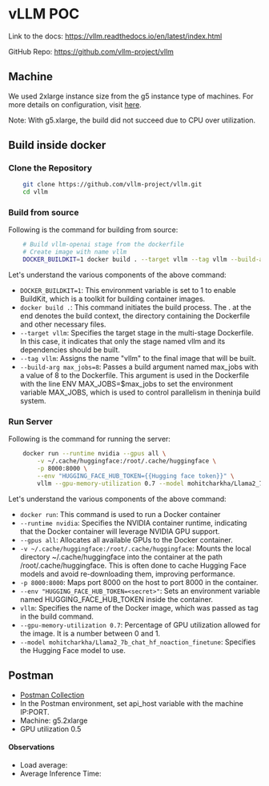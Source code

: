 # vLLM POC

Link to the docs: https://vllm.readthedocs.io/en/latest/index.html

GitHub Repo: https://github.com/vllm-project/vllm

## Machine
We used 2xlarge instance size from the g5 instance type of machines. For more details on configuration, visit [here](https://aws.amazon.com/ec2/instance-types/g5/).

Note: With g5.xlarge, the build did not succeed due to CPU over utilization.

## Build inside docker

### Clone the Repository

```sh
    git clone https://github.com/vllm-project/vllm.git
    cd vllm
```

### Build from source
Following is the command for building from source:
```sh
    # Build vllm-openai stage from the dockerfile
    # Create image with name vllm
    DOCKER_BUILDKIT=1 docker build . --target vllm --tag vllm --build-arg max_jobs=8
```

Let's understand the various components of the above command:
- `DOCKER_BUILDKIT=1`: This environment variable is set to 1 to enable BuildKit, which is a toolkit for building container images.
- `docker build .`: This command initiates the build process. The . at the end denotes the build context, the directory containing the Dockerfile and other necessary files.
- `--target vllm`: Specifies the target stage in the multi-stage Dockerfile. In this case, it indicates that only the stage named vllm and its dependencies should be built.
- `--tag vllm`: Assigns the name "vllm" to the final image that will be built.
- `--build-arg max_jobs=8`: Passes a build argument named max_jobs with a value of 8 to the Dockerfile. This argument is used in the Dockerfile with the line ENV MAX_JOBS=$max_jobs to set the environment variable MAX_JOBS, which is used to control parallelism in theninja build system.

### Run Server
Following is the command for running the server:
```sh    
    docker run --runtime nvidia --gpus all \
        -v ~/.cache/huggingface:/root/.cache/huggingface \
        -p 8000:8000 \
        --env "HUGGING_FACE_HUB_TOKEN={{Hugging face token}}" \
        vllm --gpu-memory-utilization 0.7 --model mohitcharkha/Llama2_7b_chat_hf_noaction_finetune
```
Let's understand the various components of the above command:
- `docker run`: This command is used to run a Docker container
- `--runtime nvidia`: Specifies the NVIDIA container runtime, indicating that the Docker container will leverage NVIDIA GPU support.
- `--gpus all`: Allocates all available GPUs to the Docker container.
- `-v ~/.cache/huggingface:/root/.cache/huggingface`: Mounts the local directory ~/.cache/huggingface into the container at the path /root/.cache/huggingface. This is often done to cache Hugging Face models and avoid re-downloading them, improving performance.
- `-p 8000:8000`: Maps port 8000 on the host to port 8000 in the container.
- `--env "HUGGING_FACE_HUB_TOKEN=<secret>"`: Sets an environment variable named HUGGING_FACE_HUB_TOKEN inside the container.
- `vllm`: Specifies the name of the Docker image, which was passed as tag in the build command.
- `--gpu-memory-utilization 0.7`: Percentage of GPU utilization allowed for the image. It is a number between 0 and 1.
- `--model mohitcharkha/Llama2_7b_chat_hf_noaction_finetune`: Specifies the Hugging Face model to use.

## Postman

- [Postman Collection](https://github.com/kedarchandrayan/vllm-poc/files/13360630/vllm.openai.postman_collection.json)
- In the Postman environment, set api_host variable with the machine IP:PORT.
- Machine: g5.2xlarge
- GPU utilization 0.5

#### Observations
- Load average:
- Average Inference Time:
